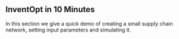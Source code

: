 ## InventOpt in 10 Minutes

In this section we give a quick demo of creating a small supply chain network, setting input parameters and simulating it.